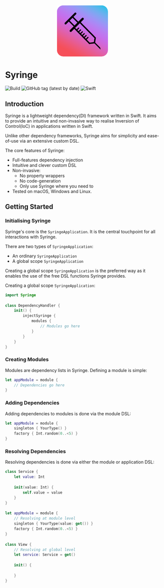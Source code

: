 <p align="center">
  <img src="https://github.com/broken-bytes/syringe/blob/main/syringe_logo.png" width="33%"/>
</p>

# Syringe
![Build](https://github.com/broken-bytes/syringe/actions/workflows/swift.yml/badge.svg) ![GitHub tag (latest by date)](https://img.shields.io/github/v/tag/broken-bytes/syringe?label=Version) ![Swift](https://img.shields.io/badge/Swift-5.7-brightgreen)
## Introduction

Syringe is a lightweight dependency(DI) framework written in Swift. It aims to provide an intuitive and non-invasive way to realise Inversion of Control(IoC) in applications written in Swift.

Unlike other dependency frameworks, Syringe aims for simplicity and ease-of-use via an extensive custom DSL. 

The core features of Syringe:
- Full-features dependency injection
- Intuitive and clever custom DSL
- Non-invasive:
    - No property wrappers
    - No code-generation
    - Only use Syringe where you need to
- Tested on macOS, Windows and Linux.

## Getting Started

### Initialising Syringe
Syringe's core is the `SyringeApplication`. It is the central touchpoint for all interactions with Syringe.

There are two types of `SyringeApplication`:
- An ordinary `SyringeApplication`
- A global scope `SyringeApplication`

Creating a global scope `SyringeApplication` is the preferred way as it enables the use of the free DSL functions Syringe provides.

Creating a global scope `SyringeApplication`:
```swift
import Syringe

class DependencyHandler {
    init() {
        injectSyringe {
            modules {
                // Modules go here
            }
        }
    }
}
```

### Creating Modules

Modules are dependency lists in Syringe. 
Defining a module is simple:

```swift
let appModule = module {
    // Dependencies go here
}
```

### Adding Dependencies
Adding dependencies to modules is done via the module DSL:

```swift
let appModule = module {
    singleton { YourType() }
    factory { Int.random(0..<5) }
}
```

### Resolving Dependencies
Resolving dependencies is done via either the module or application DSL:

```swift
class Service {
    let value: Int

    init(value: Int) { 
        self.value = value
    }
}

let appModule = module {
    // Resolving at module level
    singleton { YourType(value: get()) }
    factory { Int.random(0..<5) }
}

class View {
    // Resolving at global level
    let service: Service = get()

    init() {

    }
}
```
